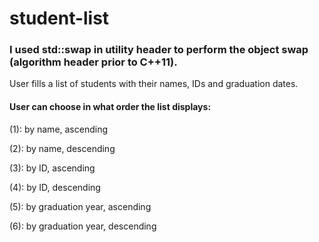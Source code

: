 # student-list
### I used std::swap in utility header to perform the object swap (algorithm header prior to C++11).
User fills a list of students with their names, IDs and graduation dates.

#### User can choose in what order the list displays:
(1): by name, ascending

(2): by name, descending

(3): by ID, ascending

(4): by ID, descending

(5): by graduation year, ascending

(6): by graduation year, descending
